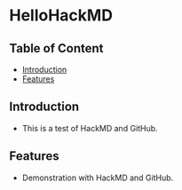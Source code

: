 # HelloHackMD

## Table of Content
+ [Introduction](#introduction)
+ [Features](#features)

## Introduction
+ This is a test of HackMD and GitHub.

## Features
+ Demonstration with HackMD and GitHub.

